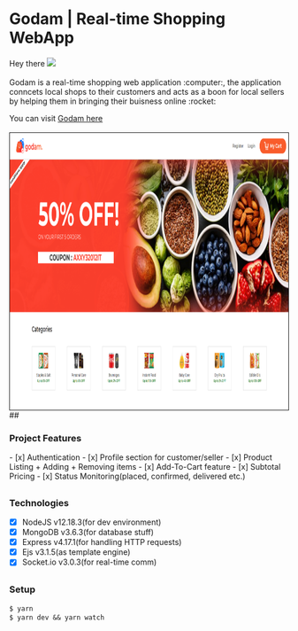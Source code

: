 <h1>Godam | Real-time Shopping WebApp</h1>
<p>Hey there <img src="https://media.giphy.com/media/hvRJCLFzcasrR4ia7z/giphy.gif" width="25px"><br/><br/>Godam is a real-time shopping web application :computer:, the application conncets local shops to their customers and acts as a boon for local sellers by helping them in bringing their buisness online :rocket:</p> You can visit <a href="https://godam-shopping-app.herokuapp.com/">Godam here</a><br/><br/>
<img src="https://github.com/SanjeevYadavcr7/Godam/blob/master/Godam.PNG" width="1000px" height="500px" align="center" style="border:1px solid" alt="Godam">
## <h3>Project Features</h3>
- [x] Authentication
- [x] Profile section for customer/seller
- [x] Product Listing + Adding + Removing items
- [x] Add-To-Cart feature   
- [x] Subtotal Pricing
- [x] Status Monitoring(placed, confirmed, delivered etc.)

## <h3> Technologies </h3>
- [x] NodeJS v12.18.3(for dev environment) <br/>
- [x] MongoDB v3.6.3(for database stuff) <br/>
- [x] Express v4.17.1(for handling HTTP requests) <br/>
- [x] Ejs v3.1.5(as template engine)<br/>
- [x] Socket.io v3.0.3(for real-time comm) <br/>

## <h3>Setup</h3>
```
$ yarn
$ yarn dev && yarn watch
```

